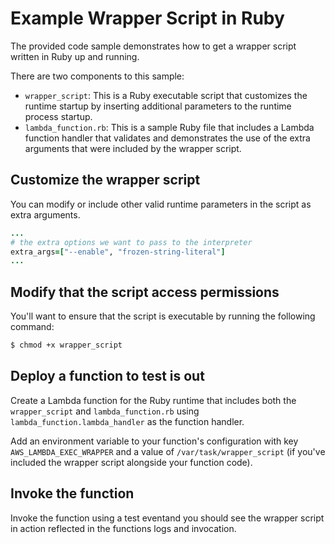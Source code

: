 # Example Wrapper Script in Ruby
The provided code sample demonstrates how to get a wrapper script written in Ruby up and running.

There are two components to this sample:
* `wrapper_script`: This is a Ruby executable script that customizes the runtime startup by inserting additional parameters to the runtime process startup.
* `lambda_function.rb`: This is a sample Ruby file that includes a Lambda function handler that validates and demonstrates the use of the extra arguments that were included by the wrapper script.

## Customize the wrapper script
You can modify or include other valid runtime parameters in the script as extra arguments.

```ruby
...
# the extra options we want to pass to the interpreter
extra_args=["--enable", "frozen-string-literal"]
...
```

## Modify that the script access permissions
You'll want to ensure that the script is executable by running the following command:

```bash
$ chmod +x wrapper_script
```

## Deploy a function to test is out
Create a Lambda function for the Ruby runtime that includes both the `wrapper_script` and `lambda_function.rb` using `lambda_function.lambda_handler` as the function handler.

Add an environment variable to your function's configuration with key `AWS_LAMBDA_EXEC_WRAPPER` and a value of `/var/task/wrapper_script` (if you've included the wrapper script alongside your function code).

## Invoke the function
Invoke the function using a test eventand you should see the wrapper script in action reflected in the functions logs and invocation.